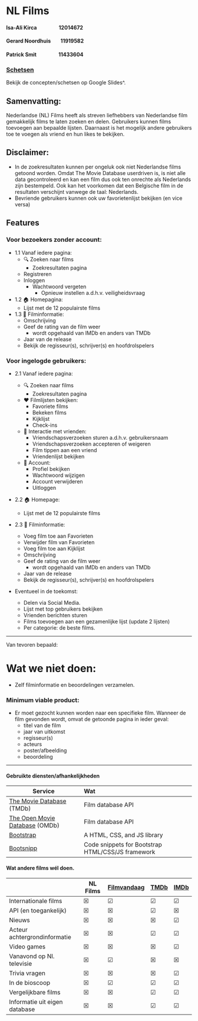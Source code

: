# NL Films
#### Isa-Ali Kirca &nbsp;&nbsp;&nbsp;&nbsp;&nbsp;&nbsp;&nbsp;&nbsp;&nbsp;&nbsp;&nbsp;&nbsp;&nbsp;&nbsp;&nbsp;&nbsp; 12014672
#### Gerard Noordhuis &nbsp;&nbsp;&nbsp;&nbsp;&nbsp;&nbsp; 11919582
#### Patrick Smit &nbsp;&nbsp;&nbsp;&nbsp;&nbsp;&nbsp;&nbsp;&nbsp;&nbsp;&nbsp;&nbsp;&nbsp;&nbsp;&nbsp;&nbsp;&nbsp; 11433604

### [Schetsen](https://docs.google.com/presentation/d/1Dk9pYlrxR6hi45ncdenz7bOs3y8t3Wdz3CnpoxP1xaI/edit?usp=sharing)
Bekijk de concepten/schetsen op Google Slides^.

## Samenvatting:
Nederlandse (NL) Films heeft als streven liefhebbers van Nederlandse film gemakkelijk films te laten zoeken en delen. Gebruikers kunnen films toevoegen aan bepaalde lijsten. Daarnaast is het mogelijk andere gebruikers toe te voegen als vriend en hun likes te bekijken. 

## Disclaimer:
* In de zoekresultaten kunnen per ongeluk ook niet Nederlandse films getoond worden. Omdat The Movie Database userdriven is, is niet alle data gecontroleerd en kan een film dus ook ten onrechte als Nederlands zijn bestempeld. Ook kan het voorkomen dat een Belgische film in de resultaten verschijnt vanwege de taal: Nederlands.
* Bevriende gebruikers kunnen ook uw favorietenlijst bekijken (en vice versa)

## Features

### Voor bezoekers zonder account:
  * 1.1 Vanaf iedere pagina:
    * 🔍 Zoeken naar films
      * Zoekresultaten pagina
    * Registreren
    * Inloggen
      * Wachtwoord vergeten
        * Opnieuw instellen a.d.h.v. veiligheidsvraag
  * 1.2 🏠 Homepagina:
    * Lijst met de 12 populairste films
  * 1.3 🍿 Filminformatie:
      * Omschrijving
      * Geef de rating van de film weer
        * wordt opgehaald van IMDb en anders van TMDb
      * Jaar van de release
      * Bekijk de regisseur(s), schrijver(s) en hoofdrolspelers

### Voor ingelogde gebruikers:
  * 2.1 Vanaf iedere pagina:
    * 🔍 Zoeken naar films
      * Zoekresultaten pagina
    * ❤️ Filmlijsten bekijken:
      * Favoriete films
      * Bekeken films
      * Kijklijst
      * Check-ins
    * 👥 Interactie met vrienden:
      * Vriendschapsverzoeken sturen a.d.h.v. gebruikersnaam
      * Vriendschapsverzoeken accepteren of weigeren
      * Film tippen aan een vriend
      * Vriendenlijst bekijken
    * 👤 Account:
      * Profiel bekijken
      * Wachtwoord wijzigen
      * Account verwijderen
      * Uitloggen
  * 2.2 🏠 Homepage:
    * Lijst met de 12 populairste films  
  * 2.3 🍿 Filminformatie:
    * Voeg film toe aan Favorieten
    * Verwijder film van Favorieten
    * Voeg film toe aan Kijklijst
    * Omschrijving
    * Geef de rating van de film weer
      * wordt opgehaald van IMDb en anders van TMDb    
    * Jaar van de release
    * Bekijk de regisseur(s), schrijver(s) en hoofdrolspelers

* Eventueel in de toekomst:
  * Delen via Social Media.
  * Lijst met top gebruikers bekijken
  * Vrienden berichten sturen
  * Films toevoegen aan een gezamenlijke lijst (update 2 lijsten)
  * Per categorie: de beste films.

---

Van tevoren bepaald:
# Wat we niet doen:
  * Zelf filminformatie en beoordelingen verzamelen. 

### Minimum viable product:
  * Er moet gezocht kunnen worden naar een specifieke film. Wanneer de film gevonden wordt, omvat de getoonde pagina in ieder geval:
    * titel van de film
    * jaar van uitkomst
    * regisseur(s)
    * acteurs
    * poster/afbeelding
    * beoordeling

--- 

#### Gebruikte diensten/afhankelijkheden

| Service        | Wat           | 
| ------------- |:-------------| 
| [The Movie Database](https://www.themoviedb.org/documentation/api) (TMDb)     | Film database  API  |
| [The Open Movie Database](http://www.omdbapi.com) (OMDb)      | Film database API      |
| [Bootstrap](https://getbootstrap.com/docs/4.2/getting-started/introduction/) | A HTML, CSS, and JS library      | 
| [Bootsnipp](https://bootsnipp.com/) | Code snippets for Bootstrap HTML/CSS/JS framework      | 


#### Wat andere films wél doen.

|         | NL Films           | [Filmvandaag](https://www.filmvandaag.nl)           | [TMDb](https://www.tmdb.com)           | [IMDb](https://www.imdb.com)           |  
| --- | --- | --- | --- | --- |  
| Internationale films | ☒ | ☑ | ☑ | ☑ | 
| API (en toegankelijk) | ☒ | ☒ | ☑ | ☒ | 
| Nieuws | ☒ | ☒ | ☒ | ☑ | 
| Acteur achtergrondinformatie | ☒ | ☒ | ☑ | ☑ | 
| Video games | ☒ | ☒ | ☒ | ☑ |
| Vanavond op Nl. televisie | ☒ | ☑ | ☒ | ☒ |
| Trivia vragen | ☒ | ☒ | ☒ | ☑ |
| In de bioscoop | ☒ | ☑ | ☑ | ☑ |
| Vergelijkbare films | ☒ | ☒ | ☑ | ☑ |
| Informatie uit eigen database | ☒ | ☒ | ☑ | ☑ |
